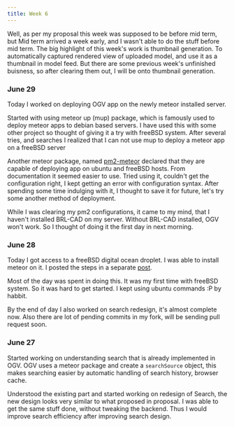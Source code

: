 ```yaml
---
title: Week 6
---
```


<p class="lead">
Well, as per my proposal this week was supposed to be before mid term, but Mid term arrived a week early, and I wasn't able to do the stuff before mid term. The big highlight of this week's work is thumbnail generation. To automatically captured rendered view of uploaded model, and use it as a thumbnail in model feed. But there are some previous week's unfinished buisness, so after clearing them out, I will be onto thumbnail generation.
</p>
  
<div class="accordion">
<h3>June 29</h3>
<div>
<p>Today I worked on deploying OGV app on the newly meteor installed server.</p>
<p>Started with using meteor up (mup) package, which is famously used to deploy meteor apps to debian based servers. I have used this with some other project so thought of giving it a try with freeBSD system. After several tries, and searches I realized that I can not use mup to deploy a meteor app on a freeBSD server</p>
<p>Another meteor package, named <a href="https://www.npmjs.com/package/pm2-meteor">pm2-meteor</a> declared that they are capable of deploying app on ubuntu and freeBSD hosts. From documentation it seemed easier to use. Tried using it, couldn't get the configuration right, I kept getting an error with configuration syntax. After spending some time indulging with it, I thought to save it for future, let's try some another method of deployment.</p>
<p>While I was clearing my pm2 configurations, it came to my mind, that I haven't installed BRL-CAD on my server. Without BRL-CAD installed, OGV won't work. So I thought of doing it the first day in next morning.</p>
</div>

<h3>June 28</h3>
<div>
<p>Today I got access to a freeBSD digital ocean droplet. I was able to install meteor on it. I posted the steps in a separate <a href="http://gauravjeetsingh.github.io/2016/06/29/installing-meteor-freebsd.html">post</a>.</p>
<p>Most of the day was spent in doing this. It was my first time with freeBSD system. So it was hard to get started. I kept using ubuntu commands :P by habbit.</p>
<p>By the end of day I also worked on search redesign, it's almost complete now. Also there are lot of pending commits in my fork, will be sending pull request soon.</p>
</div>

<h3>June 27</h3>
<div>
<p>Started working on understanding search that is already implemented in OGV. OGV uses a meteor package and create a <code>searchSource</code> object, this makes searching easier by automatic handling of search history, browser cache.</p>
<p>Understood the existing part and started working on redesign of Search, the new design looks very similar to what proposed in proposal. I was able to get the same stuff done, without tweaking the backend. Thus I would improve search efficiency after improving search design.</p>
</div>


</div>
